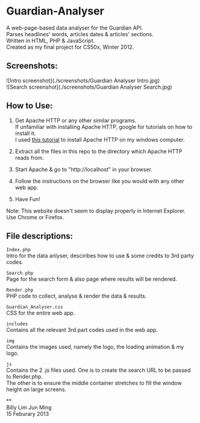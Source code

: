Guardian-Analyser
=================
A web-page-based data analyser for the Guardian API.  
Parses headlines' words, articles dates & articles' sections.  
Written in HTML, PHP & JavaScript.  
Created as my final project for CS50x, Winter 2012.   

## Screenshots:
![Intro screenshot](./screenshots/Guardian Analyser Intro.jpg)  
![Search screenshot](./screenshots/Guardian Analyser Search.jpg)  

## How to Use:
1. Get Apache HTTP or any other similar programs.  
   If unfamiliar with installing Apache HTTP, google for tutorials on how to install it.  
	I used [this tutorial](http://lifeofageekadmin.com/how-install-apache-2-4-php-5-4-and-mysql-5-5-21-on-windows-7/) to install Apache HTTP on my windows computer.

2. Extract all the files in this repo to the directory which Apache HTTP reads from.  

3. Start Apache & go to "http://localhost" in your browser.  

4. Follow the instructions on the browser like you would with any other web app. 

5. Have Fun!  

Note: This website doesn't seem to display properly in Internet Explorer. Use Chrome or Firefox.  


## File descriptions:
`Index.php`  
Intro for the data anlyser, desciribes how to use & some credits to 3rd party codes.  

`Search.php`  
Page for the search form & also page where results will be rendered.  

`Render.php`  
PHP code to collect, analyse & render the data & results.  

`Guardian_Analyser.css`  
CSS for the entire web app.  

`includes`  
Contains all the relevant 3rd part codes used in the web app. 

`img`  
Contains the images used, namely the logo, the loading animation & my logo.  

`js`  
Contains the 2 .js files used. One is to create the search URL to be passed to Render.php.  
The other is to ensure the middle container stretches to fill the window height on large screens. 

**  
Billy Lim Jun Ming  
15 Feburary 2013